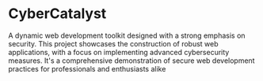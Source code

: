# CyberCatalyst
 A dynamic web development toolkit designed with a strong emphasis on security. This project showcases the construction of robust web applications, with a focus on implementing advanced cybersecurity measures. It's a comprehensive demonstration of secure web development practices for professionals and enthusiasts alike
